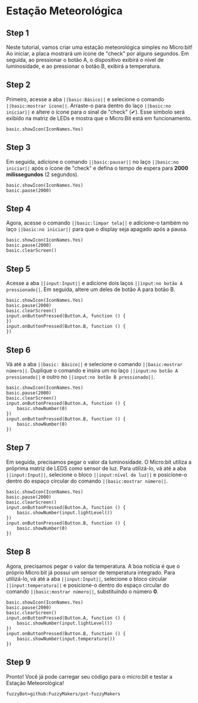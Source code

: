 # Estação Meteorológica

## Step 1
Neste tutorial, vamos criar uma estação meteorológica simples no Micro:bit! Ao iniciar, a placa
mostrará um ícone de "check" por alguns segundos. Em seguida, ao pressionar o botão A, o dispositivo
exibirá o nível de luminosidade, e ao pressionar o botão B, exibirá a temperatura.

## Step 2
Primeiro, acesse a aba ``||basic:Básico||`` e selecione o comando ``||basic:mostrar ícone||``.
Arraste-o para dentro do laço ``||basic:no iniciar||`` e altere o ícone para o sinal de "check" (✔).
Esse símbolo será exibido na matriz de LEDs e mostra que o Micro:Bit está em funcionamento.

```blocks
basic.showIcon(IconNames.Yes)
```
## Step 3
Em seguida, adicione o comando ``||basic:pausar||`` no laço ``||basic:no iniciar||`` após o ícone de "check" e
defina o tempo de espera para **2000 milissegundos** (2 segundos).

```blocks
basic.showIcon(IconNames.Yes)
basic.pause(2000)
```
## Step 4
Agora, acesse o comando ``||basic:limpar tela||`` e adicione-o também no laço ``||basic:no iniciar||`` para
que o display seja apagado após a pausa.

```blocks
basic.showIcon(IconNames.Yes)
basic.pause(2000)
basic.clearScreen()
```
## Step 5
Acesse a aba ``||input:Input||`` e adicione dois laços ``||input:no botão A pressionado||``. Em seguida, 
altere um deles de botão A para botão B.

```blocks
basic.showIcon(IconNames.Yes)
basic.pause(2000)
basic.clearScreen()
input.onButtonPressed(Button.A, function () {
})
input.onButtonPressed(Button.B, function () {
})
```
## Step 6
Vá até a aba ``||basic: Básico||`` e selecione o comando ``||basic:mostrar número||``.
Duplique o comando e insira um no laço ``||input:no botão A pressionado||`` e outro 
no ``||input:no botão B pressionado||``.

```blocks
basic.showIcon(IconNames.Yes)
basic.pause(2000)
basic.clearScreen()
input.onButtonPressed(Button.A, function () {
    basic.showNumber(0)
})
input.onButtonPressed(Button.B, function () {
    basic.showNumber(0)
})
```
## Step 7
Em seguida, precisamos pegar o valor da luminosidade. O Micro:bit utiliza a próprima
matriz de LEDS como sensor de luz. Para utilizá-lo, vá até a aba ``||input:Input||``,
selecione o bloco ``||input:nível de luz||`` e posicione-o dentro do espaço circular
do comando ``||basic:mostrar número||``.

```blocks
basic.showIcon(IconNames.Yes)
basic.pause(2000)
basic.clearScreen()
input.onButtonPressed(Button.A, function () {
    basic.showNumber(input.lightLevel())
})
input.onButtonPressed(Button.B, function () {
    basic.showNumber(0)
})
```
## Step 8
Agora, precisamos pegar o valor da temperatura. A boa notícia é que o próprio Micro:bit 
já possui um sensor de temperatura integrado. Para utilizá-lo, vá até a aba 
``||input:Input||``, selecione o bloco circular ``||input:temperatura||`` e posicione-o 
dentro do espaço circular do comando ``||basic:mostrar número||``, substituindo o número **0**.

```blocks
basic.showIcon(IconNames.Yes)
basic.pause(2000)
basic.clearScreen()
input.onButtonPressed(Button.A, function () {
    basic.showNumber(input.lightLevel())
})
input.onButtonPressed(Button.B, function () {
    basic.showNumber(input.temperature())
})
```
## Step 9
Pronto! Você já pode carregar seu código para o micro:bit e testar a Estação Meteorológica!

```package
fuzzyBot=github:FuzzyMakers/pxt-fuzzyMakers
```